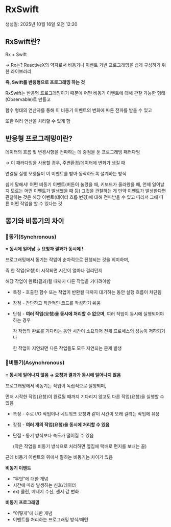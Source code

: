 # RxSwift

생성일: 2025년 10월 16일 오전 12:20

## RxSwift란?

Rx + Swift

→ Rx는? ReactiveX의 약자로서 비동기나 이벤트 기반 프로그래밍을 쉽게 구성하기 위한 라이브러리

**즉, Swift를 반응형으로 프로그래밍 하는 것**

RxSwift는 반응형 프로그래밍이기 때문에 어떤 비동기 이벤트에 대해 관찰 가능한 형태(Observable)로 만들고

함수 형태의 연산자를 통해 이 비동기 이벤트의 변화에 따른 전파를 받을 수 있고

또한 여러 연산을 처리할 수 있게 함

## 반응형 프로그래밍이란?

데이터의 흐름 및 변경사항을 전파하는 데 중점을 둔 프로그래밍 패러다임

→ 이 패러다임을 사용할 경우, 주변환경/데이터에 변화가 생길 때

연결될 실행 모델들이 이 이벤트를 받아 동작하도록 설계하는 방식

쉽게 말해서! 어떤 비동기 이벤트(버튼이 눌렸을 때, 키보드가 올라왔을 때, 언제 일어날지 모르는 어떤 이벤트가 발생했을 때 등) 그것을 관찰하는 게 만약 이벤트가 발생한다면 관찰하는 것은 해당 이벤트(데이터 흐름 변경)에 대해 전파받을 수 있고 따라서 그에 따른 어떤 작업을 할 수 있다는 것

## 동기와 비동기의 차이

<aside>

### 📍동기(**Synchronous)**

**= 동시에 일어남 → 요청과 결과가 동시에 !**

프로그래밍에서 동기는 작업이 순차적으로 진행되는 것을 의미하며,

즉 한 작업(요청)이 시작되면 시간이 얼마나 걸리던지

해당 작업이 완료(결과)될 때까지 다른 작업을 기다려야함

- 특징 - 호출한 함수 또는 작업이 반환될 때까지 대기하는 동안 실행 흐름이 차단됨
- 장점 - 간단하고 직관적인 코드를 작성하기 쉬움
- 단점 - **여러 작업(요청)을 동시에 처리할 수 없으며**, 여러 작업이 동시에 실행되어야 하는 경우
    
    각 작업의 완료를 기다리는 동안 시간이 소요되어 전체 프로세스의 성능이 저하되거나
    
    한 작업이 지연되면 다른 작업들도 모두 지연되는 문제 발생
    
</aside>

<aside>

### 📍비동기(**Asynchronous**)

**= 동시에 일어나지 않음 → 요청과 결과가 동시에 일어나지 않음**

프로그래밍에서 비동기는 작업이 독립적으로 실행되며,

먼저 시작한 작업(요청)이 완료될 때까지 기다리지 않고도 다른 작업(요청)을 실행할 수 있음

- 특징 - 주로 I/O 작업이나 네트워크 요청과 같이 시간이 오래 걸리는 작업에 유용
- 장점 - **여러 개의 작업(요청)을 동시에 처리할 수 있음**
- 단점 - 동기 방식보다 속도가 떨어질 수 있음
    
    (작은 작업을 비동기 방식으로 처리하면 옆집에 택배로 편지를 보내는 꼴)
    
</aside>

근데 비동기 이벤트와 위에서 말하는 비동기는 차이가 있음

**비동기 이벤트**

- “무엇”에 대한 개념
- 시간에 따라 발생하는 신호/데이터
- ex) 클린, 메세지 수신, 센서 값 변화

**비동기 프로그래밍**

- “어떻게”에 대한 개념
- 이벤트를 처리하는 프로그래밍 방식/패턴